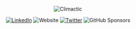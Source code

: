 <div align="center">

![Climactic](https://github.com/user-attachments/assets/003ed6fa-3978-4f29-8031-f5faa03c2d68)

[![LinkedIn](https://img.shields.io/static/v1?message=LinkedIn&logo=linkedin&label=&color=0077B5&logoColor=white&labelColor=&style=for-the-badge)](http://go.climactic.co/linkedin)
![Website](https://img.shields.io/website?url=https%3A%2F%2Fclimactic.co&up_message=climactic.co&down_message=climactic.co&style=for-the-badge)
[![Twitter](https://img.shields.io/static/v1?message=Twitter&logo=twitter&label=&color=1DA1F2&logoColor=white&labelColor=&style=for-the-badge)](http://go.climactic.co/twitter)
![GitHub Sponsors](https://img.shields.io/github/sponsors/Climactic?style=for-the-badge)

</div>
